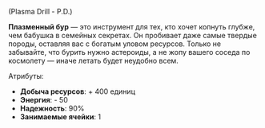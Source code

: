 (Plasma Drill - P.D.)

**Плазменный бур** — это инструмент для тех, кто хочет копнуть глубже, чем бабушка в семейных секретах. Он пробивает даже самые твердые породы, оставляя вас с богатым уловом ресурсов. Только не забывайте, что бурить нужно астероиды, а не жопу вашего соседа по космолету — иначе летать будет неудобно всем.

Атрибуты:
- **Добыча ресурсов**: + 400 единиц
- **Энергия**: - 50
- **Надежность**: 90%
- **Занимаемые ячейки**: 1